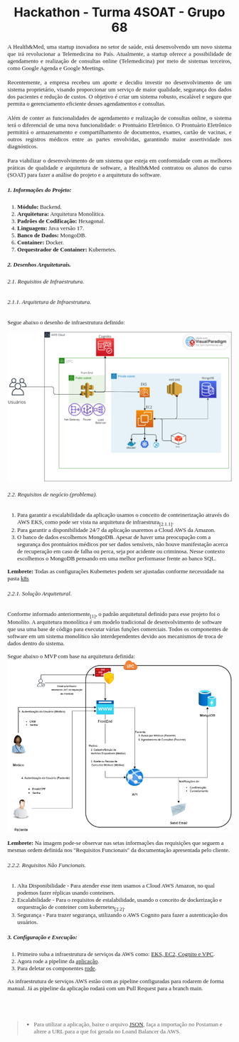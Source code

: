 <h1 align="center">Hackathon - Turma 4SOAT - Grupo 68</h1>

<span style="font-family:Times New Roman; font-size:13px;">

<div align="justify">
A Health&Med, uma startup inovadora no setor de saúde, está desenvolvendo um novo sistema que irá revolucionar a Telemedicina no País. Atualmente, a startup
oferece a possibilidade de agendamento e realização de consultas online (Telemedicina) por meio de sistemas terceiros, como Google Agenda e
Google Meetings.<br><br>
Recentemente, a empresa recebeu um aporte e decidiu investir no desenvolvimento de um sistema proprietário, visando proporcionar um serviço de
maior qualidade, segurança dos dados dos pacientes e redução de custos. O objetivo é criar um sistema robusto, escalável e seguro que permita o
gerenciamento eficiente desses agendamentos e consultas.<br><br>
Além de conter as funcionalidades de agendamento e realização de consultas online, o sistema terá o diferencial de uma nova funcionalidade: o Prontuário
Eletrônico. O Prontuário Eletrônico permitirá o armazenamento e compartilhamento de documentos, exames, cartão de vacinas, e outros registros
médicos entre as partes envolvidas, garantindo maior assertividade nos diagnósticos.<br><br>
Para viabilizar o desenvolvimento de um sistema que esteja em conformidade com as melhores práticas de qualidade e arquitetura de software, a Health&Med
contratou os alunos do curso (SOAT) para fazer a análise do projeto e a arquitetura do software.

</div>


##### 1. Informações do Projeto:

1. **Módulo:** Backend.
1. **Arquitetura:** Arquitetura Monolítica.
1. **Padrões de Codificação:** Hexagonal.
1. **Linguagem:** Java versão 17.
1. **Banco de Dados:** MongoDB.
1. **Container:** Docker.
1. **Orquestrador de Container:** Kubernetes.

##### 2. Desenhos Arquiteturais.

###### 2.1. Requisitos de Infraestrutura.

###### 2.1.1. Arquitetura de Infraestrutura.

Segue abaixo o desenho de infraestrutura definido:

![Infraestrutura AWS!](infraestrutura.png "Infraestrutura AWS")

###### 2.2. Requisitos de negócio (problema).

1. Para garantir a escalabilidade da aplicação usamos o conceito de conteinerização através do AWS EKS, como pode ser vista na arquitetura de infraestrura<sub>[2.1.1]</sub>. <br>
1. Para garantir a disponibilidade 24/7 da aplicação usaremos a Cloud AWS da Amazon.<br>
1. O banco de dados escolhemos MongoDB. Apesar de haver uma preocupação com a segurança dos prontuários médicos por ser dados sensíveis, 
não houve manifestação acerca de recuperação em caso de falha ou perca, seja por acidente ou criminosa. Nesse contexto escolhemos o MongoDB pensando em uma melhor performasse frente ao banco SQL.

**Lembrete:** Todas as configurações Kubernetes podem ser ajustadas conforme necessidade na pasta [k8s](https://github.com/gleniomontovani/HACKATHON/tree/main/hackathon/k8s)

###### 2.2.1. Solução Arquitetural.
Conforme informado anteriormente<sub>[1]</sub>, o padrão arquitetural definido para esse projeto foi o Monolíto. A arquitetura monolítica é um modelo tradicional de desenvolvimento de software que usa uma base de código para executar várias funções comerciais. Todos os componentes de software em um sistema monolítico são interdependentes devido aos mecanismos de troca de dados dentro do sistema.

Segue abaixo o MVP com base na arquitetura definida:
![MVP!](mvp.png "MVP")

**Lembrete:** Na imagem pode-se observar nas setas informações das requisições que seguem a mesmas ordem definida nos "Requisitos Funcionais" da documentação apresentada pelo cliente.

###### 2.2.2. Requisitos Não Funcionais.
1. Alta Disponibilidade - Para atender esse item usamos a Cloud AWS Amazon, no qual podemos fazer réplicas usando conteiners.<br>
1. Escalabilidade - Para o requisitos de estalabilidade, usando o conceito de dockerização e orquestração de conteiner com kubernetes<sub>[2.2]</sub>.<br>
1. Segurança - Para trazer segurança, utilizando o AWS Cognito para fazer a autenticação dos usuários. 

##### 3. Configuração e Execução:

1. Primeiro suba a infraestrutura de serviços da AWS como: [EKS, EC2, Cognito e VPC](https://github.com/gleniomontovani/HACKATHON/actions/workflows/create_infra_api.yml).
1. Agora rode a pipeline da [aplicação](https://github.com/gleniomontovani/HACKATHON/actions/workflows/deployment.yml).
1. Para deletar os componentes [rode](https://github.com/gleniomontovani/HACKATHON/actions/workflows/destroy_infra_api.yml).

As infraestrutura de serviços AWS estão com as pipeline configuradas para rodarem de forma manual. Já as pipeline da aplicação rodará com um Pull Request para a branch main.


&nbsp;
---

> * Para utilizar a aplicação, baixe o arquivo [JSON](https://github.com/gleniomontovani/HACKATHON/blob/main/hackathon/Hackathon.postman_collection.json), faça a importação no Postaman e altere a URL para a que foi gerada no Loand Balancer da AWS.
